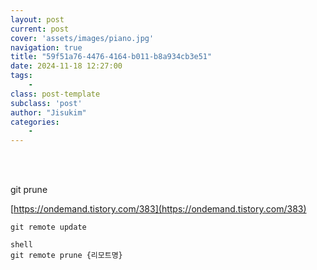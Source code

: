 ```yaml
---
layout: post
current: post
cover: 'assets/images/piano.jpg'
navigation: true
title: "59f51a76-4476-4164-b011-b8a934cb3e51"
date: 2024-11-18 12:27:00
tags:
    - 
class: post-template
subclass: 'post'
author: "Jisukim"
categories:
    - 
---
```

<br><br>

git prune 


[https://ondemand.tistory.com/383](https://ondemand.tistory.com/383)




`git remote update`



```
shell
git remote prune {리모트명}

```


